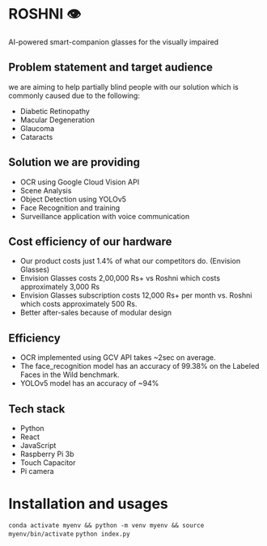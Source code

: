 # ROSHNI 👁️

AI-powered smart-companion glasses for the visually impaired

## Problem statement and target audience
we are aiming to help partially blind people with our solution which is commonly caused due to the following:
* Diabetic Retinopathy
* Macular Degeneration
* Glaucoma
* Cataracts

## Solution we are providing
* OCR using Google Cloud Vision API
* Scene Analysis
* Object Detection using YOLOv5
* Face Recognition and training
* Surveillance application with voice communication

## Cost efficiency of our hardware
* Our product costs just 1.4% of what our competitors do. (Envision Glasses)
* Envision Glasses costs 2,00,000 Rs+ vs Roshni which costs approximately 3,000 Rs
* Envision Glasses subscription costs 12,000 Rs+ per month vs. Roshni which costs approximately 500 Rs.
* Better after-sales because of modular design

## Efficiency
* OCR implemented using GCV API takes ~2sec on average.
* The face_recognition model has an accuracy of 99.38% on the Labeled Faces in the Wild benchmark.
* YOLOv5 model has an accuracy of ~94%

## Tech stack
* Python
* React
* JavaScript
* Raspberry Pi 3b
* Touch Capacitor
* Pi camera

# Installation and usages
```conda activate myenv && python -m venv myenv && source myenv/bin/activate```
```python index.py```
